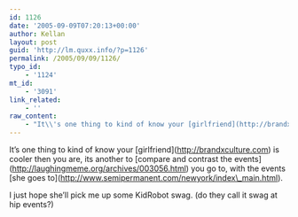 ```yaml
---
id: 1126
date: '2005-09-09T07:20:13+00:00'
author: Kellan
layout: post
guid: 'http://lm.quxx.info/?p=1126'
permalink: /2005/09/09/1126/
typo_id:
    - '1124'
mt_id:
    - '3091'
link_related:
    - ''
raw_content:
    - "It\\'s one thing to kind of know your [girlfriend](http://brandxculture.com) is cooler then you are, its another to [compare and contrast the events](http://laughingmeme.org/archives/003056.html) you go to, with the events [she goes to](http://www.semipermanent.com/newyork/index_main.html).  \n\nI just hope she\\'ll pick me up some KidRobot swag. (do they call it swag at hip events?)"
---
```


It’s one thing to kind of know your \[girlfriend\](http://brandxculture.com) is cooler then you are, its another to \[compare and contrast the events\](http://laughingmeme.org/archives/003056.html) you go to, with the events \[she goes to\](http://www.semipermanent.com/newyork/index\_main.html).

I just hope she’ll pick me up some KidRobot swag. (do they call it swag at hip events?)